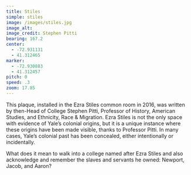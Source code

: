 ```yaml
---
title: Stiles
simple: stiles
image: /images/stiles.jpg
image_alt:
image_credit: Stephen Pitti
bearing: 167.2
center:
  - -72.931131
  - 41.312465
marker: 
  - -72.930883
  - 41.312457
pitch: 0
speed: .3
zoom: 17.85
---
```


This plaque, installed in the Ezra Stiles common room in 2016, was written by then-Head of College Stephen Pitti, Professor of History, American Studies, and Ethnicity, Race & Migration. Ezra Stiles is not the only space with evidence of Yale’s colonial origins, but it is a unique instance where these origins have been made visible, thanks to Professor Pitti. In many cases, Yale’s colonial past has been concealed, either intentionally or incidentally. 

What does it mean to walk into a college named after Ezra Stiles and also acknowledge and remember the slaves and servants he owned: Newport, Jacob, and Aaron?
